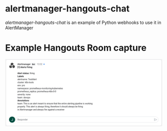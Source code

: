# alertmanager-hangouts-chat
*alertmanager-hangouts-chat* is an example of Python webhooks to use it in AlertManager

# Example Hangouts Room capture
![](hangouts_chat_capture.png)
